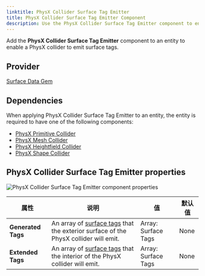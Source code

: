 ```yaml
---
linktitle: PhysX Collider Surface Tag Emitter
title: PhysX Collider Surface Tag Emitter Component
description: Use the PhysX Collider Surface Tag Emitter component to enable a PhysX collider to emit surface tags in your Open 3D Engine (O3DE) level.
---
```


Add the **PhysX Collider Surface Tag Emitter** component to an entity to enable a PhysX collider to emit surface tags.

## Provider

[Surface Data Gem](/docs/user-guide/gems/reference/environment/surface-data)

## Dependencies

When applying PhysX Collider Surface Tag Emitter to an entity, the entity is required to have one of the following components:

- [PhysX Primitive Collider](../physx/collider)
- [PhysX Mesh Collider](../physx/mesh-collider)
- [PhysX Heightfield Collider](../physx/heightfield-collider)
- [PhysX Shape Collider](../physx/shape-collider)

## PhysX Collider Surface Tag Emitter properties

![PhysX Collider Surface Tag Emitter component properties](/images/user-guide/components/reference/surface-data/physx-collider-surface-tag-emitter-component.png)

| 属性 | 说明 | 值 | 默认值 |
|-|-|-|-|
| **Generated Tags** | An array of [surface tags](/docs/user-guide/gems/reference/environment/surface-data) that the exterior surface of the PhysX collider will emit. | Array: Surface Tags | None |
| **Extended Tags** | An array of [surface tags](/docs/user-guide/gems/reference/environment/surface-data) that the interior of the PhysX collider will emit. | Array: Surface Tags | None |
